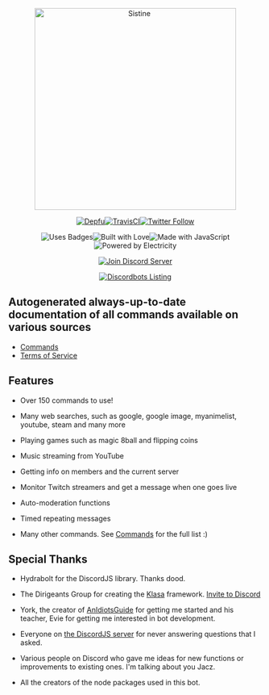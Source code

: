 <div align="center">

  <p>
  <a href="https://sistine.ml/"><img src="https://78.media.tumblr.com/06372e5ba165d22b222506f2f7e1ad94/tumblr_os49ytI9Oe1tdj66po1_1280.png" height="400" alt="Sistine"/></a>
  </p>

  <p>
   <a href="https://depfu.com/repos/Kashalls/Sistine"><img src="https://img.shields.io/depfu/Kashalls/Sistine.svg?style=for-the-badge" alt="Depfu" /></a><!--
--><a href="https://travis-ci.com/Kashalls/Sistine"><img src="https://img.shields.io/travis-ci/project/github/Kashalls/Sistine.svg?style=for-the-badge" alt="TravisCI"></a><!--
--><a href="https://twitter.com/Kashalls"><img src="https://img.shields.io/twitter/follow/Kashalls.svg?style=for-the-badge&label=Follow" alt="Twitter Follow"></a>
  </p>

  <p>
  <img src="https://forthebadge.com/images/badges/uses-badges.svg" alt="Uses Badges"><!--
--><img src="https://forthebadge.com/images/badges/built-with-love.svg" alt="Built with Love"><!--
--><img src="https://forthebadge.com/images/badges/made-with-javascript.svg" alt="Made with JavaScript"><!--
--><img src="https://forthebadge.com/images/badges/powered-by-electricity.svg" alt="Powered by Electricity">
  </p>

  <p>
    <a href="https://discord.gg/jgPNHWy"><img src="https://canary.discordapp.com/api/guilds/324051061033926666/widget.png?style=banner2" alt="Join Discord Server"/></a>
  </p>

  <p>
  <a href="https://discordbots.org/bot/353929487018229762"><img src="https://discordbots.org/api/widget/353929487018229762.svg?topcolor=697EC4&middlecolor=303333" alt="Discordbots Listing" /></a>
  </p>
</div>

## Autogenerated always-up-to-date documentation of all commands available on various sources

- [Commands](https://sistine.ml/commands)
- [Terms of Service](https://sistine.ml/terms)



## Features

- Over 150 commands to use!

- Many web searches, such as google, google image, myanimelist, youtube, steam and many more

- Playing games such as magic 8ball and flipping coins

- Music streaming from YouTube

- Getting info on members and the current server

- Monitor Twitch streamers and get a message when one goes live

- Auto-moderation functions

- Timed repeating messages

- Many other commands. See [Commands](https://sistine.ml/commands) for the full list :)

## Special Thanks

- Hydrabolt for the DiscordJS library. Thanks dood.

- The Dirigeants Group for creating the [Klasa](https://klasa.js.org/) framework. [Invite to Discord](https://discord.gg/FpEFSyY)

- York, the creator of [AnIdiotsGuide](https://anidiots.guide/) for getting me started and his teacher, Evie for getting me interested in bot development.

- Everyone on [the DiscordJS server](https://discord.gg/bRCvFy9) for never answering questions that I asked.

- Various people on Discord who gave me ideas for new functions or improvements to existing ones. I'm talking about you Jacz.

- All the creators of the node packages used in this bot.

